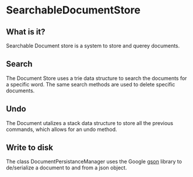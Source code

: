 # SearchableDocumentStore

## What is it?

Searchable Document store is a system to store and querey documents. 

## Search 

The Document Store uses a trie data structure to search the documents for a specific word. The same search methods are used to delete specific documents.  

## Undo 

The Document utalizes a stack data structure to store all the previous commands, which allows for an undo method. 

## Write to disk 

The class DocumentPersistanceManager uses the Google [gson](https://javadoc.io/doc/com.google.code.gson/gson/latest/com.google.gson/com/google/gson/package-summary.html) library to de/serialize a document to and from a json object. 